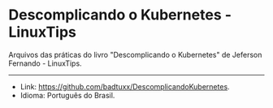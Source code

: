 # Descomplicando o Kubernetes - LinuxTips
Arquivos das práticas do livro "Descomplicando o Kubernetes" de Jeferson Fernando - LinuxTips.

---

* Link: https://github.com/badtuxx/DescomplicandoKubernetes.
* Idioma: Português do Brasil.
